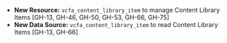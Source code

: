 * **New Resource:** `vcfa_content_library_item` to manage Content Library Items [GH-13, GH-46, GH-50, GH-53, GH-66, GH-75]
* **New Data Source:** `vcfa_content_library_item` to read Content Library Items [GH-13, GH-66]
